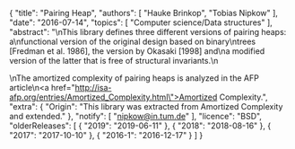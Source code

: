 {
    "title": "Pairing Heap",
    "authors": [
        "Hauke Brinkop",
        "Tobias Nipkow"
    ],
    "date": "2016-07-14",
    "topics": [
        "Computer science/Data structures"
    ],
    "abstract": "\nThis library defines three different versions of pairing heaps: a\nfunctional version of the original design based on binary\ntrees [Fredman et al. 1986], the version by Okasaki [1998] and\na modified version of the latter that is free of structural invariants.\n<p>\nThe amortized complexity of pairing heaps is analyzed in the AFP article\n<a href=\"http://isa-afp.org/entries/Amortized_Complexity.html\">Amortized Complexity</a>.",
    "extra": {
        "Origin": "This library was extracted from Amortized Complexity and extended."
    },
    "notify": [
        "nipkow@in.tum.de"
    ],
    "licence": "BSD",
    "olderReleases": [
        {
            "2019": "2019-06-11"
        },
        {
            "2018": "2018-08-16"
        },
        {
            "2017": "2017-10-10"
        },
        {
            "2016-1": "2016-12-17"
        }
    ]
}